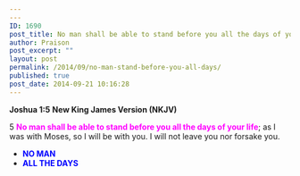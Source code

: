 ```yaml
---
---
ID: 1690
post_title: No man shall be able to stand before you all the days of your life
author: Praison
post_excerpt: ""
layout: post
permalink: /2014/09/no-man-stand-before-you-all-days/
published: true
post_date: 2014-09-21 10:16:28
---
```

<strong>Joshua 1:5</strong>
<strong> New King James Version (NKJV)</strong>

5 <span style="color: #ff00ff;"><strong>No man shall be able to stand before you all the days of your life</strong></span>; as I was with Moses, so I will be with you. I will not leave you nor forsake you.
<ul>
	<li><span style="color: #0000ff;"><strong>NO MAN</strong></span></li>
	<li><span style="color: #0000ff;"><strong>ALL THE DAYS</strong></span></li>
</ul>